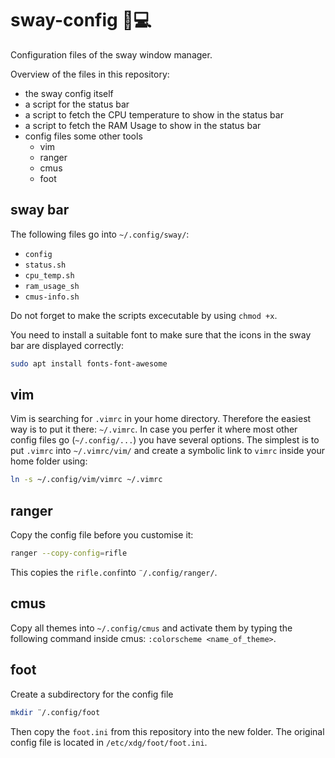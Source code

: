 # sway-config :penguin::computer:
Configuration files of the sway window manager. 

Overview of the files in this repository:
- the sway config itself
- a script for the status bar
- a script to fetch the CPU temperature to show in the status bar
- a script to fetch the RAM Usage to show in the status bar
- config files some other tools
  - vim
  - ranger
  - cmus
  - foot

## sway bar
The following files go into `~/.config/sway/`:
- `config`
- `status.sh`
- `cpu_temp.sh`
- `ram_usage_sh`
- `cmus-info.sh`

Do not forget to make the scripts excecutable by using `chmod +x`. 

You need to install a suitable font to make sure that the icons in the sway bar are displayed correctly:
```bash
sudo apt install fonts-font-awesome
```

## vim
Vim is searching for `.vimrc` in your home directory. Therefore the easiest way is to put it there: `~/.vimrc`. In case you perfer it where most other config files go (`~/.config/...`) you have several options. The simplest is to put `.vimrc` into `~/.vimrc/vim/` and create a symbolic link to `vimrc` inside your home folder using:

```bash
ln -s ~/.config/vim/vimrc ~/.vimrc
```

## ranger
Copy the config file before you customise it:
```bash
ranger --copy-config=rifle
```
This copies the `rifle.conf`into `¨/.config/ranger/`. 

## cmus

Copy all themes into `~/.config/cmus` and activate them by typing the following command inside cmus: `:colorscheme <name_of_theme>`. 

## foot

Create a subdirectory for the config file
```bash
mkdir ¨/.config/foot
```
Then copy the `foot.ini` from this repository into the new folder. The original config file is located in `/etc/xdg/foot/foot.ini`. 
